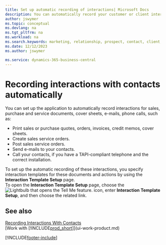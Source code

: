 ```yaml
---
title: Set up automatic recording of interactions| Microsoft Docs
description: You can automatically record your customer or client interactions, for example, for sales, purchase and service documents or phone calls.
author: jswymer
ms.topic: conceptual
ms.devlang: na
ms.tgt_pltfrm: na
ms.workload: na
ms.search.keywords: marketing, relationship, prospect, contact, client, customer
ms.date: 12/12/2023
ms.author: jswymer

ms.service: dynamics-365-business-central
---
```

# Recording interactions with contacts automatically
You can set up the application to automatically record interactions for sales, purchase and service documents, cover sheets, e-mails, phone calls, such as:

* Print sales or purchase quotes, orders, invoices, credit memos, cover sheets.
* Create sales service orders.
* Post sales service orders.
* Send e-mails to your contacts.
* Call your contacts, if you have a TAPI-compliant telephone and the correct installation.

To set up the automatic recording of these interactions, you specify interaction templates for these documents and actions by using the **Interaction Template Setup** page.  
To open the **Interaction Template Setup** page, choose the ![Lightbulb that opens the Tell Me feature.](media/ui-search/search_small.png "Tell me what you want to do") icon, enter **Interaction Template Setup**, and then choose the related link.

## See also
[Recording Interactions With Contacts](marketing-interactions.md)  
[Work with [!INCLUDE[prod_short](includes/prod_short.md)]](ui-work-product.md)  


[!INCLUDE[footer-include](includes/footer-banner.md)]